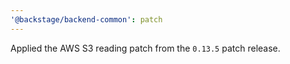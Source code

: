 ```yaml
---
'@backstage/backend-common': patch
---
```


Applied the AWS S3 reading patch from the `0.13.5` patch release.
